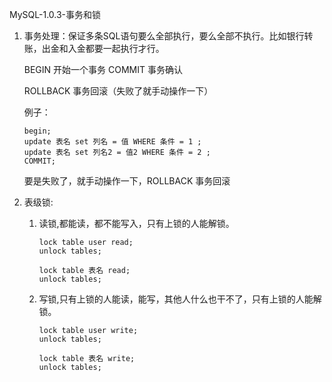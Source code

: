 MySQL-1.0.3-事务和锁

1) 事务处理：保证多条SQL语句要么全部执行，要么全部不执行。比如银行转账，出金和入金都要一起执行才行。

    BEGIN 开始一个事务
    COMMIT 事务确认

    ROLLBACK 事务回滚（失败了就手动操作一下）

    例子：
    ```
    begin;
    update 表名 set 列名 = 值 WHERE 条件 = 1 ;
    update 表名 set 列名2 = 值2 WHERE 条件 = 2 ;
    COMMIT;
    ```
    要是失败了，就手动操作一下，ROLLBACK 事务回滚

2) 表级锁:
    1) 读锁,都能读，都不能写入，只有上锁的人能解锁。
        ```
        lock table user read;
        unlock tables;
        ```
        ```
        lock table 表名 read;
        unlock tables;
        ```
    2) 写锁,只有上锁的人能读，能写，其他人什么也干不了，只有上锁的人能解锁。
        ```
        lock table user write;
        unlock tables;
        ```
        ```
        lock table 表名 write;
        unlock tables;
        ```
